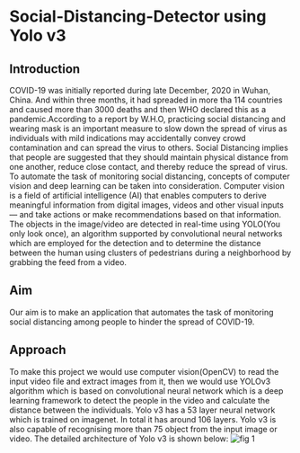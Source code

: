 # Social-Distancing-Detector using Yolo v3
## **Introduction**
COVID-19 was initially reported during late
December, 2020 in Wuhan, China. And within three
months, it had spreaded in more tha 114 countries and
caused more than 3000 deaths and then WHO declared
this as a pandemic.According to a report by
W.H.O, practicing social distancing and wearing mask
is an important measure to slow down the spread of
virus as individuals with mild indications may
accidentally convey crowd contamination and can
spread the virus to others. Social Distancing implies
that people are suggested that they should maintain
physical distance from one another, reduce close
contact, and thereby reduce the spread of virus. To
automate the task of monitoring social distancing,
concepts of computer vision and deep learning can be
taken into consideration. Computer vision is a field of
artificial intelligence (AI) that enables computers to
derive meaningful information from digital images,
videos and other visual inputs — and take actions or
make recommendations based on that information. The
objects in the image/video are detected in real-time
using YOLO(You only look once), an algorithm
supported by convolutional neural networks which are
employed for the detection and to determine the
distance between the human using clusters of
pedestrians during a neighborhood by grabbing the
feed from a video.

## **Aim**
Our aim is to make an application
that automates the task of monitoring social distancing
among people to hinder the spread of COVID-19.

## **Approach**
To make this project we would use computer
vision(OpenCV) to read the input video file and extract
images from it, then we would use YOLOv3 algorithm
which is based on convolutional neural network which is
a deep learning framework to detect the people in the
video and calculate the distance between the individuals.
Yolo v3 has a 53 layer neural network which is trained on
imagenet. In total it has around 106 layers. Yolo v3 is also
capable of recognising
more than 75 object from the input image or video. The
detailed architecture of Yolo v3 is shown below:
![fig 1](C:\Users\MEHTA\Desktop\SGP\SGPdemo\yoloarchitecture.png)

